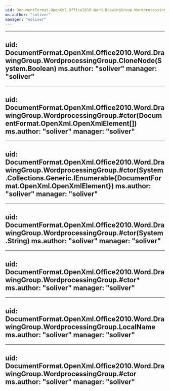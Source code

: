```yaml
---
uid: DocumentFormat.OpenXml.Office2010.Word.DrawingGroup.WordprocessingGroup
ms.author: "soliver"
manager: "soliver"
---
```


---
uid: DocumentFormat.OpenXml.Office2010.Word.DrawingGroup.WordprocessingGroup.CloneNode(System.Boolean)
ms.author: "soliver"
manager: "soliver"
---

---
uid: DocumentFormat.OpenXml.Office2010.Word.DrawingGroup.WordprocessingGroup.#ctor(DocumentFormat.OpenXml.OpenXmlElement[])
ms.author: "soliver"
manager: "soliver"
---

---
uid: DocumentFormat.OpenXml.Office2010.Word.DrawingGroup.WordprocessingGroup.#ctor(System.Collections.Generic.IEnumerable{DocumentFormat.OpenXml.OpenXmlElement})
ms.author: "soliver"
manager: "soliver"
---

---
uid: DocumentFormat.OpenXml.Office2010.Word.DrawingGroup.WordprocessingGroup.#ctor(System.String)
ms.author: "soliver"
manager: "soliver"
---

---
uid: DocumentFormat.OpenXml.Office2010.Word.DrawingGroup.WordprocessingGroup.#ctor*
ms.author: "soliver"
manager: "soliver"
---

---
uid: DocumentFormat.OpenXml.Office2010.Word.DrawingGroup.WordprocessingGroup.LocalName
ms.author: "soliver"
manager: "soliver"
---

---
uid: DocumentFormat.OpenXml.Office2010.Word.DrawingGroup.WordprocessingGroup.#ctor
ms.author: "soliver"
manager: "soliver"
---
